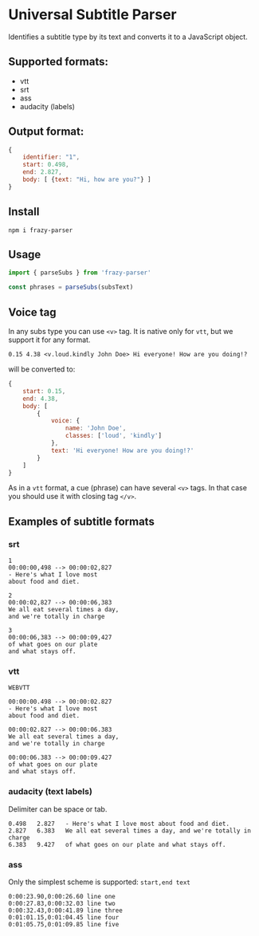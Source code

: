 # Universal Subtitle Parser

Identifies a subtitle type by its text and converts it to a JavaScript object.

## Supported formats:

- vtt
- srt
- ass
- audacity (labels)

## Output format:

```javascript
{
	identifier: "1",
	start: 0.498,
	end: 2.827,
	body: [ {text: "Hi, how are you?"} ]
}

```

## Install

`npm i frazy-parser`

## Usage

```javascript
import { parseSubs } from 'frazy-parser'

const phrases = parseSubs(subsText)
```

## Voice tag

In any subs type you can use `<v>` tag. It is native only for `vtt`, but we support it for any format.

`0.15 4.38 <v.loud.kindly John Doe> Hi everyone! How are you doing!?`

will be converted to:

```javascript
{
	start: 0.15,
	end: 4.38,
	body: [
		{
			voice: {
				name: 'John Doe',
				classes: ['loud', 'kindly']
			},
			text: 'Hi everyone! How are you doing!?'
		}
	]
}
```

As in a `vtt` format, a cue (phrase) can have several `<v>` tags. In that case you should use it with closing tag `</v>`.

## Examples of subtitle formats

### srt

```
1
00:00:00,498 --> 00:00:02,827
- Here's what I love most
about food and diet.

2
00:00:02,827 --> 00:00:06,383
We all eat several times a day,
and we're totally in charge

3
00:00:06,383 --> 00:00:09,427
of what goes on our plate
and what stays off.
```

### vtt

```
WEBVTT

00:00:00.498 --> 00:00:02.827
- Here's what I love most
about food and diet.

00:00:02.827 --> 00:00:06.383
We all eat several times a day,
and we're totally in charge

00:00:06.383 --> 00:00:09.427
of what goes on our plate
and what stays off.
```

### audacity (text labels)

Delimiter can be space or tab.

```
0.498	2.827	- Here's what I love most about food and diet.
2.827	6.383	We all eat several times a day, and we're totally in charge
6.383	9.427	of what goes on our plate and what stays off.
```

### ass

Only the simplest scheme is supported: `start,end text`

```
0:00:23.90,0:00:26.60 line one
0:00:27.83,0:00:32.03 line two
0:00:32.43,0:00:41.89 line three
0:01:01.15,0:01:04.45 line four
0:01:05.75,0:01:09.85 line five
```
